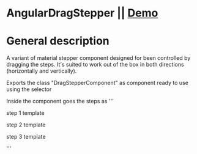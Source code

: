# AngularDragStepper || <a href="https://abpprkonsalting.github.io/angular-drag-stepper/" rel="nofollow">Demo</a>

General description
=======================

A variant of material stepper component designed for been controlled by dragging the steps. It's suited to work out of the box in both directions (horizontally and vertically).

Exports the class "DragStepperComponent" as component ready to use using the selector <drag-stepper></drag-stepper>

Inside the component goes the steps as <cdk-step></cdk-step>
'''
<drag-stepper>

  <cdk-step> step 1 template </cdk-step>

  <cdk-step> step 2 template </cdk-step>

  <cdk-step> step 3 template </cdk-step>

</drag-stepper>
'''

